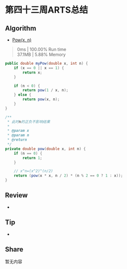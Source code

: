 # 第四十三周ARTS总结
## Algorithm
- [Pow(x, n)](https://leetcode.com/problems/powx-n/)
> 0ms | 100.00% Run time  
> 37.1MB | 5.88% Memory
```java
public double myPow(double x, int n) {
    if (x == 0 || x == 1) {
        return x;
    }

    if (n < 0) {
        return pow(1 / x, n);
    } else {
        return pow(x, n);
    }
}

/**
 * 此时n的正负不影响结果
 *
 * @param x
 * @param n
 * @return
 */
private double pow(double x, int n) {
    if (n == 0) {
        return 1;
    }

    // x^n=(x^2)^(n/2)
    return (pow(x * x, n / 2) * (n % 2 == 0 ? 1 : x));
}
```

## Review
- []()

## Tip
+ 

## Share
暂无内容
